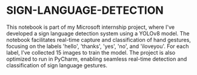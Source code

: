 # SIGN-LANGUAGE-DETECTION

This notebook is part of my Microsoft internship project, where I've developed a sign language detection system using a YOLOv8 model. The notebook facilitates real-time capture and classification of hand gestures, focusing on the labels 'hello', 'thanks', 'yes', 'no', and 'iloveyou'. For each label, I’ve collected 15 images to train the model. The project is also optimized to run in PyCharm, enabling seamless real-time detection and classification of sign language gestures.
